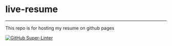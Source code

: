 # live-resume
---
This repo is for hosting my resume on github pages 


[![GitHub Super-Linter](https://github.com/eclairmont/live-resume/actions/workflows/linter.yml/badge.svg?branch=dev&event=push)](https://github.com/eclairmont/live-resume/actions/workflows/linter.yml)
